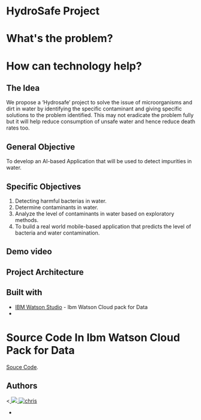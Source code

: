 # HydroSafe Project

# What's the problem?

# How can technology help?

## The Idea
We propose a ‘Hydrosafe’ project to solve the issue of microorganisms and dirt in water by identifying the specific contaminant and giving specific solutions to the problem identified. This may not eradicate the problem fully but it will help reduce consumption of unsafe water and hence reduce death rates too.


## General Objective
To develop an AI-based Application that will be used to detect impurities in water.


## Specific Objectives
1. Detecting harmful bacterias in water.
2. Determine contaminants in water.
3. Analyze the level of contaminants in water  based on exploratory methods.
4. To build a real world mobile-based application that predicts the level of bacteria and water contamination. 

## Demo video



## Project Architecture

## Built with

- [IBM Watson Studio](https://www.ibm.com/cloud/watson-studio) - Ibm Watson Cloud pack for Data
- 


# Source Code In Ibm Watson Cloud Pack for Data
[Souce Code](https://dataplatform.cloud.ibm.com/analytics/notebooks/v2/46a6f195-79e3-47b3-ac01-53cfb12b5126/view?projectid=7119d3cc-4cea-4fe7-b2bb-7a5601d7bccc&context=cpdaas).















## Authors

<<a href="https://github.com/The-HydroSafers/Call-for-code/graphs/contributors">
  <img src="hhttps://avatars.githubusercontent.com/u/55980747?v=4" />
  ![chris](https://user-images.githubusercontent.com/55980747/127365829-d9bebd32-61fa-4766-aea3-d554c82541c0.jpeg)

</a>

- 
